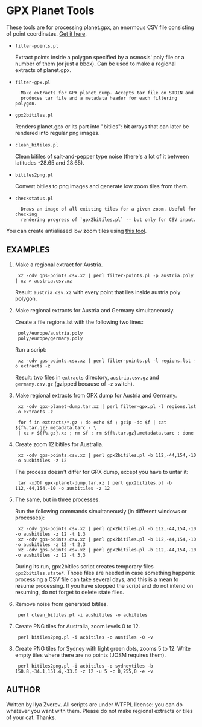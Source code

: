 # GPX Planet Tools

These tools are for processing planet.gpx, an enormous CSV file
consisting of point coordinates. [Get it here](http://planet.osm.org/gps/).

* `filter-points.pl`

	Extract points inside a polygon specified by a osmosis' poly file
	or a number of them (or just a bbox). Can be used to make a regional
	extracts of planet.gpx.

* `filter-gpx.pl`

        Make extracts for GPX planet dump. Accepts tar file on STDIN and
        produces tar file and a metadata header for each filtering polygon.

* `gpx2bitiles.pl`

	Renders planet.gpx or its part into "bitiles": bit arrays that can
	later be rendered into regular png images.

* `clean_bitiles.pl`

	Clean bitiles of salt-and-pepper type noise (there's a lot of it
        between latitudes -28.65 and 28.65).

* `bitiles2png.pl`

	Convert bitiles to png images and generate low zoom tiles from them.

* `checkstatus.pl`

        Draws an image of all existing tiles for a given zoom. Useful for checking
        rendering progress of `gpx2bitiles.pl` -- but only for CSV input.

You can create antialiased low zoom tiles using [this tool](https://github.com/AMDmi3/tiletool).

## EXAMPLES

1. Make a regional extract for Austria.

        xz -cdv gps-points.csv.xz | perl filter-points.pl -p austria.poly | xz > austria.csv.xz

    Result: `austria.csv.xz` with every point that lies inside austria.poly polygon.


2. Make regional extracts for Austria and Germany simultaneously.

    Create a file regions.lst with the following two lines:

        poly/europe/austria.poly
        poly/europe/germany.poly

    Run a script:

        xz -cdv gps-points.csv.xz | perl filter-points.pl -l regions.lst -o extracts -z

    Result: two files in `extracts` directory, `austria.csv.gz` and `germany.csv.gz`
    (gzipped because of `-z` switch).


3. Make regional extracts from GPX dump for Austria and Germany.

        xz -cdv gpx-planet-dump.tar.xz | perl filter-gpx.pl -l regions.lst -o extracts -z

        for f in extracts/*.gz ; do echo $f ; gzip -dc $f | cat ${f%.tar.gz}.metadata.tarc - \
        | xz > ${f%.gz}.xz ; rm $f ; rm ${f%.tar.gz}.metadata.tarc ; done


4. Create zoom 12 bitiles for Australia.

        xz -cdv gps-points.csv.xz | perl gpx2bitiles.pl -b 112,-44,154,-10 -o ausbitiles -z 12

    The process doesn't differ for GPX dump, except you have to untar it:

        tar -xJOf gpx-planet-dump.tar.xz | perl gpx2bitiles.pl -b 112,-44,154,-10 -o ausbitiles -z 12


5. The same, but in three processes.

    Run the following commands simultaneously (in different windows or processes):

        xz -cdv gps-points.csv.xz | perl gpx2bitiles.pl -b 112,-44,154,-10 -o ausbitiles -z 12 -t 1,3
        xz -cdv gps-points.csv.xz | perl gpx2bitiles.pl -b 112,-44,154,-10 -o ausbitiles -z 12 -t 2,3
        xz -cdv gps-points.csv.xz | perl gpx2bitiles.pl -b 112,-44,154,-10 -o ausbitiles -z 12 -t 3,3

    During its run, gpx2bitiles script creates temporary files `gpx2bitiles.state*`.
    Those files are needed in case something happens: processing a CSV file
    can take several days, and this is a mean to resume processing. If you have
    stopped the script and do not intend on resuming, do not forget to delete
    state files.


6. Remove noise from generated bitiles.

        perl clean_bitiles.pl -i ausbitiles -o acbitiles


7. Create PNG tiles for Australia, zoom levels 0 to 12.

        perl bitiles2png.pl -i acbitiles -o austiles -0 -v


8. Create PNG tiles for Sydney with light green dots, zooms 5 to 12.
   Write empty tiles where there are no points (JOSM requires them).

        perl bitiles2png.pl -i acbitiles -o sydneytiles -b 150.8,-34.1,151.4,-33.6 -z 12 -u 5 -c 0,255,0 -e -v


## AUTHOR

Written by Ilya Zverev. All scripts are under WTFPL license: you can
do whatever you want with them. Please do not make regional extracts
or tiles of your cat. Thanks.
